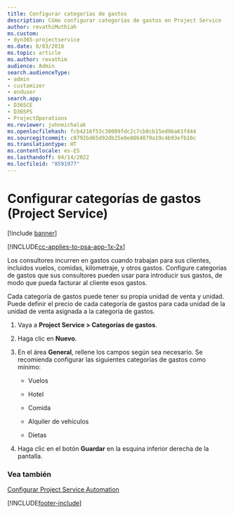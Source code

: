 ```yaml
---
title: Configurar categorías de gastos
description: Cómo configurar categorías de gastos en Project Service
author: revathiMuthiah
ms.custom:
- dyn365-projectservice
ms.date: 8/03/2018
ms.topic: article
ms.author: revathim
audience: Admin
search.audienceType:
- admin
- customizer
- enduser
search.app:
- D365CE
- D365PS
- ProjectOperations
ms.reviewer: johnmichalak
ms.openlocfilehash: fcb4216f53c30089fdc2c7cb8cb15ed9ba61fd44
ms.sourcegitcommit: c0792bd65d92db25e0e8864879a19c4b93efb10c
ms.translationtype: HT
ms.contentlocale: es-ES
ms.lasthandoff: 04/14/2022
ms.locfileid: "8591977"
---
```

# <a name="configure-expense-categories-project-service"></a>Configurar categorías de gastos (Project Service)

[!include [banner](../includes/psa-now-project-operations.md)]

[!INCLUDE[cc-applies-to-psa-app-1x-2x](../includes/cc-applies-to-psa-app-1x-2x.md)]

Los consultores incurren en gastos cuando trabajan para sus clientes, incluidos vuelos, comidas, kilometraje, y otros gastos. Configure categorías de gastos que sus consultores pueden usar para introducir sus gastos, de modo que pueda facturar al cliente esos gastos.  
  
Cada categoría de gastos puede tener su propia unidad de venta y unidad. Puede definir el precio de cada categoría de gastos para cada unidad de la unidad de venta asignada a la categoría de gastos.  
  
1.  Vaya a **Project Service > Categorías de gastos**.  
  
2.  Haga clic en **Nuevo**.  
  
3.  En el área **General**, rellene los campos según sea necesario. Se recomienda configurar las siguientes categorías de gastos como mínimo:  
  
    -   Vuelos  
  
    -   Hotel  
  
    -   Comida  
  
    -   Alquiler de vehículos  
  
    -   Dietas  
  
4.  Haga clic en el botón **Guardar** en la esquina inferior derecha de la pantalla.  
  
### <a name="see-also"></a>Vea también  
 [Configurar Project Service Automation](../psa/configure.md)


[!INCLUDE[footer-include](../includes/footer-banner.md)]
